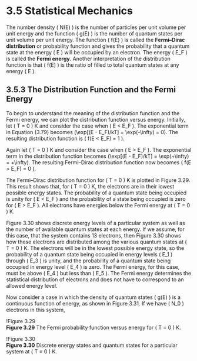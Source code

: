 # 3.5 Statistical Mechanics

The number density \( N(E) \) is the number of particles per unit volume per unit energy and the function \( g(E) \) is the number of quantum states per unit volume per unit energy. The function \( f(E) \) is called the **Fermi–Dirac distribution** or probability function and gives the probability that a quantum state at the energy \( E \) will be occupied by an electron. The energy \( E_F \) is called the **Fermi energy**. Another interpretation of the distribution function is that \( f(E) \) is the ratio of filled to total quantum states at any energy \( E \).

## 3.5.3 The Distribution Function and the Fermi Energy

To begin to understand the meaning of the distribution function and the Fermi energy, we can plot the distribution function versus energy. Initially, let \( T = 0 \) K and consider the case when \( E < E_F \). The exponential term in Equation (3.79) becomes \(\exp[(E - E_F)/kT] = \exp(-\infty) = 0\). The resulting distribution function is \( f(E < E_F) = 1 \).

Again let \( T = 0 \) K and consider the case when \( E > E_F \). The exponential term in the distribution function becomes \(\exp[(E - E_F)/kT] = \exp(+\infty) = +\infty\). The resulting Fermi–Dirac distribution function now becomes \( f(E > E_F) = 0 \).

The Fermi–Dirac distribution function for \( T = 0 \) K is plotted in Figure 3.29. This result shows that, for \( T = 0 \) K, the electrons are in their lowest possible energy states. The probability of a quantum state being occupied is unity for \( E < E_F \) and the probability of a state being occupied is zero for \( E > E_F \). All electrons have energies below the Fermi energy at \( T = 0 \) K.

Figure 3.30 shows discrete energy levels of a particular system as well as the number of available quantum states at each energy. If we assume, for this case, that the system contains 13 electrons, then Figure 3.30 shows how these electrons are distributed among the various quantum states at \( T = 0 \) K. The electrons will be in the lowest possible energy state, so the probability of a quantum state being occupied in energy levels \( E_1 \) through \( E_3 \) is unity, and the probability of a quantum state being occupied in energy level \( E_4 \) is zero. The Fermi energy, for this case, must be above \( E_4 \) but less than \( E_5 \). The Fermi energy determines the statistical distribution of electrons and does not have to correspond to an allowed energy level.

Now consider a case in which the density of quantum states \( g(E) \) is a continuous function of energy, as shown in Figure 3.31. If we have \( N_0 \) electrons in this system,

!Figure 3.29  
**Figure 3.29** The Fermi probability function versus energy for \( T = 0 \) K.

!Figure 3.30  
**Figure 3.30** Discrete energy states and quantum states for a particular system at \( T = 0 \) K.